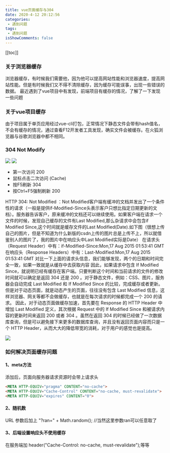 ```yaml
---
title: vue页面缓存与304
date: 2020-4-12 20:12:56
categories:
 - 遇到问题
tags:
 - 遇到问题
isShowComments: false
---
```


[[toc]]
### 关于浏览器缓存

浏览器缓存，有时候我们需要他，因为他可以提高网站性能和浏览器速度，提高网站性能。但是有时候我们又不得不清除缓存，因为缓存可能误事，出现一些错误的数据。
最近遇到了vue项目中有发现，前端项目有缓存的情况，了解了一下发现一些问题

### 关于vue项目缓存

由于项目属于单页应用经过vue-cli打包，正常情况下静态文件会带有hash值名，不会有缓存的情况，通过查看F12开发者工具发现，确实文件会被缓存。在火狐浏览器与谷歌浏览器中都不相同。

### 304 Not Modify

![](/img/question/1_vue_304/2.png)
![](/img/question/1_vue_304/3.png)

- 第一次访问 200 
- 鼠标点击二次访问 (Cache) 
- 按F5刷新 304 
- 按Ctrl+F5强制刷新 200

HTTP 304: Not Modified ：Not Modified客户端有缓冲的文档并发出了一个条件性的请求（一般是提供if-Modified-Since头表示客户只想比指定日期更新的文档）。服务器告诉客户，原来缓冲的文档还可以继续使用。如果客户端在请求一个文件的时候，发现自己缓存的文件有Last Modified,那么杂请求中会包含if Modified Since,这个时间就是缓存文件的Last Modified(Date).如下图（很想上传自己的图片，但是不知道为什么新版的csdn上传的图片总是上传不上，所以就借鉴别人的图片了，我的图片中在响应头中Last Modified实际是Date）
在请求头（Request Header）中有：if-Modified-Since:Mon,17 Aug 2015 01:53:41 GMT
在响应头（Response Headers）中有：Last-Modified:Mon,17 Aug 2015 01:53:41 GMT
对比一下上面的请求头信息，我们能够发现，两个的日期和时间完全一致，如果一致就是从缓存中去获取内容
因此，如果请求中包含 If Modified Since，就说明已经有缓存在客户端。只要判断这个时间和当前请求的文件的修改时间就可以确定是返回 304 还是 200 。对于静态文件，例如：CSS、图片，服务器会自动完成 Last Modified 和 If Modified Since 的比较，完成缓存或者更新。
但是对于动态页面，就是动态产生的页面，往往没有包含 Last Modified 信息，这样浏览器、网关等都不会做缓存，也就是在每次请求的时候都完成一个 200 的请求。
因此，对于动态页面做缓存加速，首先要在 Response 的 HTTP Header 中增加 Last Modified 定义，其次根据 Request 中的 If Modified Since 和被请求内容的更新时间来返回 200 或者 304 。虽然在返回 304 的时候已经做了一次数据库查询，但是可以避免接下来更多的数据库查询，并且没有返回页面内容而只是一个 HTTP Header，从而大大的降低带宽的消耗，对于用户的感觉也是提高。

![](/img/question/1_vue_304/1.jpg)

### 如何解决页面缓存问题

#### 1、meta方法
添加后，页面向服务器请求资源时会带上请求头

```html
<META HTTP-EQUIV="pragma" CONTENT="no-cache"> 
<META HTTP-EQUIV="Cache-Control" CONTENT="no-cache, must-revalidate"> 
<META HTTP-EQUIV="expires" CONTENT="0">
```

#### 2、随机数
URL 参数后加上 "?ran=" + Math.random(); //当然这里参数ran可以任意取了

#### 3、后端设置响应头不使用缓存

在服务端加 header("Cache-Control: no-cache, must-revalidate");等等

